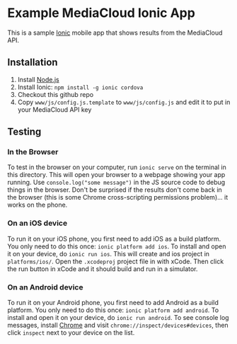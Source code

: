 Example MediaCloud Ionic App
============================

This is a sample [Ionic](http://ionicframework.com) mobile app that shows results from the MediaCloud API.

Installation
------------

1. Install [Node.js](https://nodejs.org/en/)
2. Install Ionic: `npm install -g ionic cordova`
3. Checkout this github repo
4. Copy `www/js/config.js.template` to `www/js/config.js` and edit it to put in your MediaCloud API key

Testing
-------

### In the Browser

To test in the browser on your computer, run `ionic serve` on the terminal in this directory. This will open your browser to a webpage showing your app running. Use `console.log("some message")` in the JS source code to debug things in the browser.  Don't be surprised if the results don't come back in the browser (this is some Chrome cross-scripting permissions problem)... it works on the phone.

### On an iOS device

To run it on your iOS phone, you first need to add iOS as a build platform.  You only need to do this once: `ionic platform add ios`.  To install and open it on your device, do `ionic run ios`. This will create and ios project in `platforms/ios/`.  Open the `.xcodeproj` project file in with xCode.  Then click the run button in xCode and it should build and run in a simulator.

### On an Android device

To run it on your Android phone, you first need to add Android as a build platform.  You only need to do this once: `ionic platform add android`.  To install and open it on your device, do `ionic run android`. To see console log messages, install [Chrome](https://www.google.com/chrome/) and visit `chrome://inspect/devices#devices`, then click `inspect` next to your device on the list.

